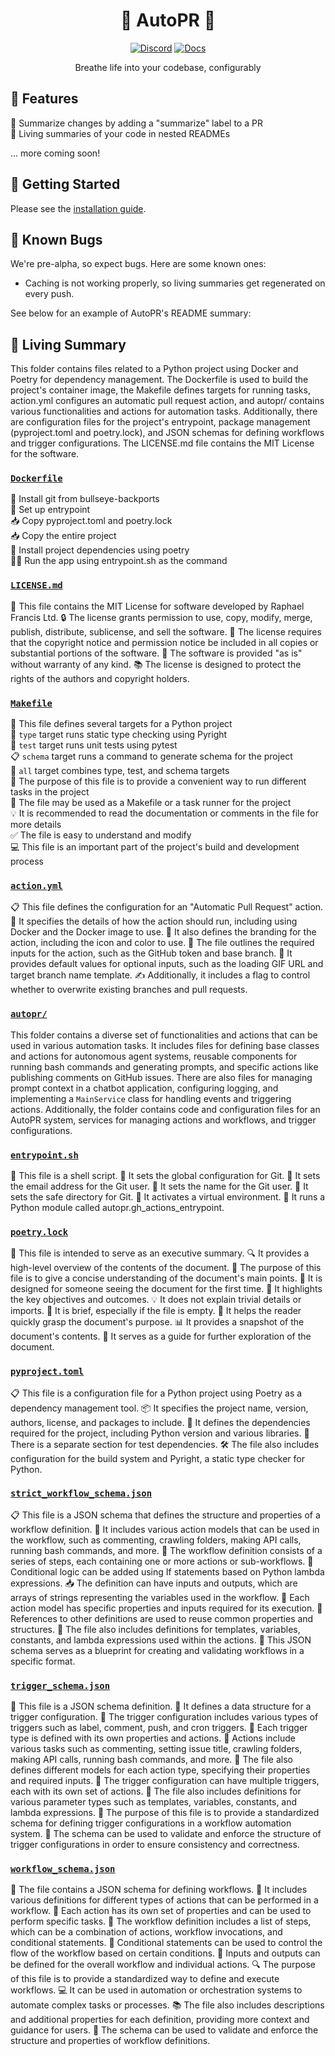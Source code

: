 <div align="center">

# 🌳 AutoPR 🌳

[![Discord](https://badgen.net/badge/icon/discord?icon=nope&label&color=purple)](https://discord.gg/ykk7Znt3K6)
[![Docs](https://badgen.net/badge/icon/docs?icon=docs&label&color=blue)](https://docs.autopr.com)

Breathe life into your codebase, configurably  

</div>

## 🌟 Features

📄 Summarize changes by adding a "summarize" label to a PR  
🌳 Living summaries of your code in nested READMEs

... more coming soon!

## 🚀 Getting Started

Please see the [installation guide](https://docs.autopr.com/installing/github).

## 🐞 Known Bugs

We're pre-alpha, so expect bugs. Here are some known ones:

- Caching is not working properly, so living summaries get regenerated on every push.

See below for an example of AutoPR's README summary:

<!-- Living README Summary -->
## 🌳 Living Summary

This folder contains files related to a Python project using Docker and Poetry for dependency management. The Dockerfile is used to build the project's container image, the Makefile defines targets for running tasks, action.yml configures an automatic pull request action, and autopr/ contains various functionalities and actions for automation tasks. Additionally, there are configuration files for the project's entrypoint, package management (pyproject.toml and poetry.lock), and JSON schemas for defining workflows and trigger configurations. The LICENSE.md file contains the MIT License for the software.


### [`Dockerfile`](https://github.com/raphael-francis/AutoPR-internal/tree/main/./Dockerfile/)

🔧 Install git from bullseye-backports  
📝 Set up entrypoint  
📥 Copy pyproject.toml and poetry.lock  
📥 Copy the entire project  
🔧 Install project dependencies using poetry  
🏃‍♀️ Run the app using entrypoint.sh as the command


### [`LICENSE.md`](https://github.com/raphael-francis/AutoPR-internal/tree/main/./LICENSE.md/)

📄 This file contains the MIT License for software developed by Raphael Francis Ltd.
🔒 The license grants permission to use, copy, modify, merge, publish, distribute, sublicense, and sell the software.
📝 The license requires that the copyright notice and permission notice be included in all copies or substantial portions of the software.
🔧 The software is provided "as is" without warranty of any kind.
📚 The license is designed to protect the rights of the authors and copyright holders.



### [`Makefile`](https://github.com/raphael-francis/AutoPR-internal/tree/main/./Makefile/)

📝 This file defines several targets for a Python project    
🎯 `type` target runs static type checking using Pyright    
🧪 `test` target runs unit tests using pytest    
📋 `schema` target runs a command to generate schema for the project    
🔀 `all` target combines type, test, and schema targets    
🔧 The purpose of this file is to provide a convenient way to run different tasks in the project    
🐍 The file may be used as a Makefile or a task runner for the project    
💡 It is recommended to read the documentation or comments in the file for more details    
✅ The file is easy to understand and modify    
💻 This file is an important part of the project's build and development process


### [`action.yml`](https://github.com/raphael-francis/AutoPR-internal/tree/main/./action.yml/)

📋 This file defines the configuration for an "Automatic Pull Request" action. 
🔧 It specifies the details of how the action should run, including using Docker and the Docker image to use.
🎨 It also defines the branding for the action, including the icon and color to use.
🔑 The file outlines the required inputs for the action, such as the GitHub token and base branch.
🔄 It provides default values for optional inputs, such as the loading GIF URL and target branch name template.
✍️ Additionally, it includes a flag to control whether to overwrite existing branches and pull requests.



### [`autopr/`](https://github.com/raphael-francis/AutoPR-internal/tree/main/./autopr/)

This folder contains a diverse set of functionalities and actions that can be used in various automation tasks. It includes files for defining base classes and actions for autonomous agent systems, reusable components for running bash commands and generating prompts, and specific actions like publishing comments on GitHub issues. There are also files for managing prompt context in a chatbot application, configuring logging, and implementing a `MainService` class for handling events and triggering actions. Additionally, the folder contains code and configuration files for an AutoPR system, services for managing actions and workflows, and trigger configurations.


### [`entrypoint.sh`](https://github.com/raphael-francis/AutoPR-internal/tree/main/./entrypoint.sh/)

📝 This file is a shell script.
🔧 It sets the global configuration for Git.
📧 It sets the email address for the Git user.
👤 It sets the name for the Git user.
📁 It sets the safe directory for Git.
🔌 It activates a virtual environment.
🐍 It runs a Python module called autopr.gh_actions_entrypoint.


### [`poetry.lock`](https://github.com/raphael-francis/AutoPR-internal/tree/main/./poetry.lock/)

📄 This file is intended to serve as an executive summary.
🔍 It provides a high-level overview of the contents of the document.
📑 The purpose of this file is to give a concise understanding of the document's main points.
🧐 It is designed for someone seeing the document for the first time.
👀 It highlights the key objectives and outcomes.
💡 It does not explain trivial details or imports.
📝 It is brief, especially if the file is empty.
💼 It helps the reader quickly grasp the document's purpose.
📊 It provides a snapshot of the document's contents.
📝 It serves as a guide for further exploration of the document.


### [`pyproject.toml`](https://github.com/raphael-francis/AutoPR-internal/tree/main/./pyproject.toml/)

📋 This file is a configuration file for a Python project using Poetry as a dependency management tool. 
📦 It specifies the project name, version, authors, license, and packages to include.
🔧 It defines the dependencies required for the project, including Python version and various libraries.
🔬 There is a separate section for test dependencies.
🛠️ The file also includes configuration for the build system and Pyright, a static type checker for Python.



### [`strict_workflow_schema.json`](https://github.com/raphael-francis/AutoPR-internal/tree/main/./strict_workflow_schema.json/)

📋 This file is a JSON schema that defines the structure and properties of a workflow definition.
🔢 It includes various action models that can be used in the workflow, such as commenting, crawling folders, making API calls, running bash commands, and more.
🧩 The workflow definition consists of a series of steps, each containing one or more actions or sub-workflows.
🔀 Conditional logic can be added using If statements based on Python lambda expressions.
📥 The definition can have inputs and outputs, which are arrays of strings representing the variables used in the workflow.
📝 Each action model has specific properties and inputs required for its execution.
🔗 References to other definitions are used to reuse common properties and structures.
📄 The file also includes definitions for templates, variables, constants, and lambda expressions used within the actions.
📖 This JSON schema serves as a blueprint for creating and validating workflows in a specific format.


### [`trigger_schema.json`](https://github.com/raphael-francis/AutoPR-internal/tree/main/./trigger_schema.json/)

📝 This file is a JSON schema definition.
📝 It defines a data structure for a trigger configuration.
📝 The trigger configuration includes various types of triggers such as label, comment, push, and cron triggers.
📝 Each trigger type is defined with its own properties and actions.
📝 Actions include various tasks such as commenting, setting issue title, crawling folders, making API calls, running bash commands, and more.
📝 The file also defines different models for each action type, specifying their properties and required inputs.
📝 The trigger configuration can have multiple triggers, each with its own set of actions.
📝 The file also includes definitions for various parameter types such as templates, variables, constants, and lambda expressions.
📝 The purpose of this file is to provide a standardized schema for defining trigger configurations in a workflow automation system.
📝 The schema can be used to validate and enforce the structure of trigger configurations in order to ensure consistency and correctness.


### [`workflow_schema.json`](https://github.com/raphael-francis/AutoPR-internal/tree/main/./workflow_schema.json/)

📄 The file contains a JSON schema for defining workflows.
🔢 It includes various definitions for different types of actions that can be performed in a workflow.
📝 Each action has its own set of properties and can be used to perform specific tasks.
🔄 The workflow definition includes a list of steps, which can be a combination of actions, workflow invocations, and conditional statements.
🔀 Conditional statements can be used to control the flow of the workflow based on certain conditions.
🔢 Inputs and outputs can be defined for the overall workflow and individual actions.
🔍 The purpose of this file is to provide a standardized way to define and execute workflows.
💻 It can be used in automation or orchestration systems to automate complex tasks or processes.
📚 The file also includes descriptions and additional properties for each definition, providing more context and guidance for users.
📝 The schema can be used to validate and enforce the structure and properties of workflow definitions.

<!-- Living README Summary -->